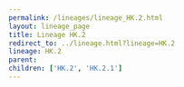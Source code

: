```yaml
---
permalink: /lineages/lineage_HK.2.html
layout: lineage_page
title: Lineage HK.2
redirect_to: ../lineage.html?lineage=HK.2
lineage: HK.2
parent: 
children: ['HK.2', 'HK.2.1']
---
```

